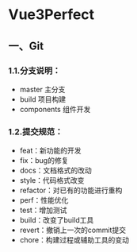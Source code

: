 # Vue3Perfect
## 一、Git

### 1.1.分支说明：

- master 主分支
- build 项目构建
- components 组件开发



### 1.2.提交规范：

- feat：新功能的开发
- fix：bug的修复
- docs：⽂档格式的改动
- style：代码格式改变
- refactor：对已有的功能进⾏重构
- perf：性能优化
- test：增加测试
- build：改变了build⼯具
- revert：撤销上⼀次的commit提交
- chore：构建过程或辅助⼯具的变动

